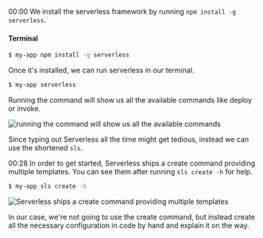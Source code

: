 00:00 We install the serverless framework by running `npm install -g serverless`. 

#### Terminal
```bash
$ my-app npm install -g serverless
```

Once it's installed, we can run serverless in our terminal. 

```bash
$ my-app serverless
```
Running the command will show us all the available commands like deploy or invoke.

![running the command will show us all the available commands](https://d2eip9sf3oo6c2.cloudfront.net/asciicasts/Develop%20a%20Serverless%20Backend%20using%20Node.js%20on%20AWS%20Lambda/original_node-js-setup-the-serverless-framework/node-js-setup-the-serverless-framework-running-the-command-will-show-us-all-the-available-commands.png)

Since typing out Serverless all the time might get tedious, instead we can use the shortened `sls`.

00:28 In order to get started, Serverless ships a create command providing multiple templates. You can see them after running `sls create -h` for help. 

```bash
$ my-app sls create -h
```

![Serverless ships a create command providing multiple templates](https://d2eip9sf3oo6c2.cloudfront.net/asciicasts/Develop%20a%20Serverless%20Backend%20using%20Node.js%20on%20AWS%20Lambda/original_node-js-setup-the-serverless-framework/node-js-setup-the-serverless-framework-serverless-ships-a-create-command-providing-multiple-templates.png)

In our case, we're not going to use the create command, but instead create all the necessary configuration in code by hand and explain it on the way.